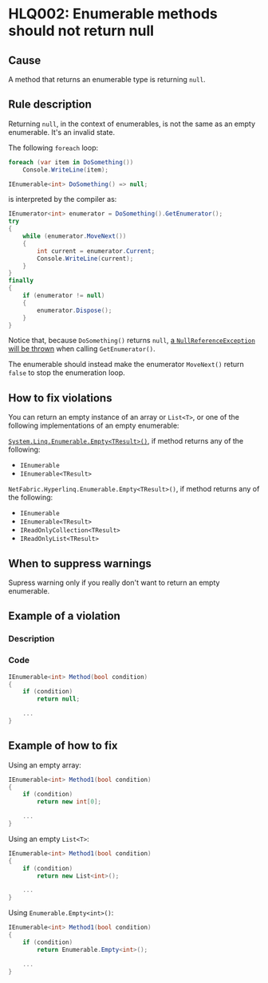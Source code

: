 ﻿# HLQ002: Enumerable methods should not return null

## Cause

A method that returns an enumerable type is returning `null`.

## Rule description

Returning `null`, in the context of enumerables, is not the same as an empty enumerable. It's an invalid state.

The following `foreach` loop: 

```csharp
foreach (var item in DoSomething())
    Console.WriteLine(item);

IEnumerable<int> DoSomething() => null;
```

is interpreted by the compiler as:

```csharp
IEnumerator<int> enumerator = DoSomething().GetEnumerator();
try
{
    while (enumerator.MoveNext())
    {
        int current = enumerator.Current;
        Console.WriteLine(current);
    }
}
finally
{
    if (enumerator != null)
    {
        enumerator.Dispose();
    }
}
```

Notice that, because `DoSomething()` returns `null`, [a `NullReferenceException` will be thrown](https://sharplab.io/#v2:C4LgTgrgdgNAJiA1AHwAIAYAEqCMBuAWACgNscAWQo41AZjIDZsAmMgdk2IG9jM/t6uJqnKYAsgEMAllAAUASk5F+mHspX8AZgHswAUwkBjABaZZANwlhMU4HoC2NqJgDie4AFEoEe3rASAIwAbPQV5Xg1I3ABOWVsHeSoVAF8IvjTGMloAHhlgAD5Xdy8fP0CQhUwAXkLvIKCqZKA==) when calling `GetEnumerator()`.

The enumerable should instead make the enumerator `MoveNext()` return `false` to stop the enumeration loop.

## How to fix violations

You can return an empty instance of an array or `List<T>`, or one of the following implementations of an empty enumerable:

[`System.Linq.Enumerable.Empty<TResult>()`](https://docs.microsoft.com/en-us/dotnet/api/system.linq.enumerable.empty), if method returns any of the following: 
- `IEnumerable` 
- `IEnumerable<TResult>`

`NetFabric.Hyperlinq.Enumerable.Empty<TResult>()`, if method returns any of the following: 
- `IEnumerable` 
- `IEnumerable<TResult>`
- `IReadOnlyCollection<TResult>`
- `IReadOnlyList<TResult>`

## When to suppress warnings

Supress warning only if you really don't want to return an empty enumerable.

## Example of a violation

### Description

### Code

```csharp
IEnumerable<int> Method(bool condition)
{
    if (condition)
        return null;

    ...
}
```

## Example of how to fix

Using an empty array:

```csharp
IEnumerable<int> Method1(bool condition)
{
    if (condition)
        return new int[0];

    ...
}
```

Using an empty `List<T>`:

```csharp
IEnumerable<int> Method1(bool condition)
{
    if (condition)
        return new List<int>();

    ...
}
```

Using `Enumerable.Empty<int>()`:

```csharp
IEnumerable<int> Method1(bool condition)
{
    if (condition)
        return Enumerable.Empty<int>();

    ...
}
```


